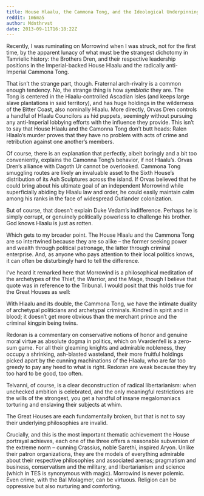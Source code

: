 ```yaml
---
title: House Hlaalu, the Cammona Tong, and the Ideological Underpinnings of the Great Houses of Vvardenfell
reddit: 1m6ma5
author: Mdnthrvst
date: 2013-09-11T16:18:22Z
---
```


Recently, I was ruminating on Morrowind when I was struck, not for the first
time, by the apparent lunacy of what must be the strangest dichotomy in
Tamrielic history: the Brothers Dren, and their respective leadership positions
in the Imperial-backed House Hlaalu and the radically anti-Imperial Cammona
Tong.

That isn’t the strange part, though. Fraternal arch-rivalry is a common enough
tendency. No, the strange thing is how *symbiotic* they are. The Tong is
centered in the Hlaalu-controlled Ascadian Isles (and keeps large slave
plantations in said territory), and has huge holdings in the wilderness of the
Bitter Coast, also nominally Hlaalu. More directly, Orvas Dren controls a
handful of Hlaalu Councilors as hid puppets, seemingly without pursuing any
anti-Imperial lobbying efforts with the influence they provide. This isn’t to
say that House Hlaalu and the Camonna Tong don’t butt heads: Ralen Hlaalo’s
murder proves that they have no problem with acts of crime and retribution
against one another’s members.

Of course, there is an explanation that perfectly, albeit boringly and a bit too
conveniently, explains the Camonna Tong’s behavior, if not Hlaalu’s. Orvas
Dren’s alliance with Dagoth Ur cannot be overlooked. Cammona Tong smuggling
routes are likely an invaluable asset to the Sixth House’s distribution of its
Ash Sculptures across the island. If Orvas believed that he could bring about
his ultimate goal of an independent Morrowind while superficially abiding by
Hlaalu law and order, he could easily maintain calm among his ranks in the face
of widespread Outlander colonization.

But of course, that doesn’t explain Duke Vedam’s indifference. Perhaps he is
simply corrupt, or genuinely politically powerless to challenge his brother. God
knows Hlaalu is just as rotten.

Which gets to my broader point. The House Hlaalu and the Cammona Tong are so
intertwined because they are so alike – the former seeking power and wealth
through political patronage, the latter through criminal enterprise. And, as
anyone who pays attention to their local politics knows, it can often be
disturbingly hard to tell the difference.

I’ve heard it remarked here that Morrowind is a philosophical meditation of the
archetypes of the Thief, the Warrior, and the Mage, though I believe that quote
was in reference to the Tribunal. I would posit that this holds true for the
Great Houses as well:

With Hlaalu and its double, the Cammona Tong, we have the intimate duality of
archetypal politicians and archetypal criminals. Kindred in spirit and in blood;
it doesn’t get more obvious than the merchant prince and the criminal kingpin
being twins.

Redoran is a commentary on conservative notions of honor and genuine moral
virtue as absolute dogma in politics, which on Vvardenfell is a zero-sum game.
For all their gleaming knights and admirable nobleness, they occupy a shrinking,
ash-blasted wasteland, their more fruitful holdings picked apart by the cunning
machinations of the Hlaalu, who are far too greedy to pay any heed to what is
right. Redoran are weak because they try too hard to be good, too often.

Telvanni, of course, is a clear deconstruction of radical libertarianism: when
unchecked ambition is celebrated, and the only meaningful restrictions are the
wills of the strongest, you get a handful of insane megalomaniacs torturing and
enslaving their subjects at whim.

The Great Houses are each fundamentally broken, but that is not to say their
underlying philosophies are invalid.

Crucially, and this is the most important thematic achievement the House
portrayal achieves, each one of the three offers a reasonable subversion of the
extreme norm – cunning Crassius, noble Sarethi, inspired Aryon. Unlike their
patron organizations, they are the models of everything admirable about their
respective philosophies and associated arenas; pragmatism and business,
conservatism and the military, and libertarianism and science (which in TES is
synonymous with magic). Morrowind is never polemic. Even crime, with the Bal
Molagmer, can be virtuous. Religion can be oppressive but also nurturing and
comforting.
